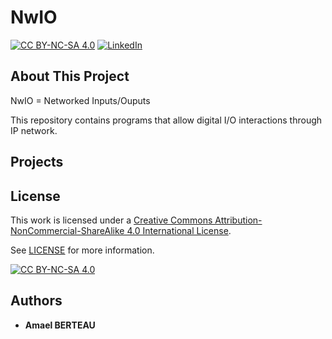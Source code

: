 # NwIO
[![CC BY-NC-SA 4.0][cc-by-nc-sa-shield]][cc-by-nc-sa]
[![LinkedIn][linkedin-shield]][linkedin-url]

## About This Project
NwIO = Networked Inputs/Ouputs

This repository contains programs that allow digital I/O interactions through IP network.

<!-- PROJECTS -->
## Projects


<!-- LICENSE -->
## License
This work is licensed under a
[Creative Commons Attribution-NonCommercial-ShareAlike 4.0 International License][cc-by-nc-sa].

See [LICENSE](LICENSE) for more information.

[![CC BY-NC-SA 4.0][cc-by-nc-sa-image]][cc-by-nc-sa]

## Authors
* **Amael BERTEAU**

<!-- MARKDOWN LINKS & IMAGES -->
[linkedin-shield]: https://img.shields.io/badge/-LinkedIn-black.svg?style=for-the-badge&logo=linkedin&colorB=555
[linkedin-url]: https://linkedin.com/in/amael-berteau
[cc-by-nc-sa]: http://creativecommons.org/licenses/by-nc-sa/4.0/
[cc-by-nc-sa-image]: https://licensebuttons.net/l/by-nc-sa/4.0/88x31.png
[cc-by-nc-sa-shield]: https://img.shields.io/badge/License-CC%20BY--NC--SA%204.0-lightgrey.svg


